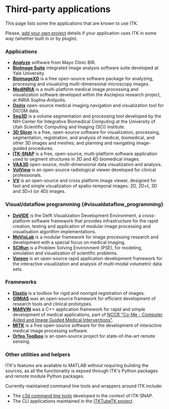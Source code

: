 # Third-party applications

This page lists some the applications that are known to use ITK.

Please, [add your own project](../README.md) details if your
application uses ITK in some way (whether built in or by plugin).

### Applications

- [**Analyze**](https://analyzedirect.com/) software from
  Mayo Clinic BIR.
- [**BioImage Suite**](https://bioimagesuiteweb.github.io/webapp/) integrated image
  analysis software suite developed at Yale University.
- [**BioimageXD**](https://www.bioimagexd.net/) is a free open-source
  software package for analyzing, processing and visualizing
  multi-dimensional microscopy images.
- [**MedINRIA**](https://med.inria.fr/) is a multi-platform medical
  image processing and visualization software developed within the
  Asclepios research project, at INRIA Sophia-Antipolis.
- [**Osirix**](https://www.osirix-viewer.com/) open-source medical
  imaging navigation and visualization tool for DICOM data.
- [**Seg3D**](https://www.sci.utah.edu/cibc-software/seg3d.html) is a
  volume segmentation and processing tool developed by the NIH Center
  for Integrative Biomedical Computing at the University of Utah
  Scientific Computing and Imaging (SCI) Institute.
- [**3D Slicer**](https://www.slicer.org/) is a free, open-source
  software for visualization, processing, segmentation, registration,
  and analysis of medical, biomedical, and other 3D images and meshes;
  and planning and navigating image-guided procedures.
- [**ITK-SNAP**](http://www.itksnap.org/pmwiki/pmwiki.php) is a free,
  open-source, multi-platform software application used to segment
  structures in 3D and 4D biomedical images.
- [**VAA3D**](https://home.penglab.com/proj/vaa3d/home/index.html)
  open-source, multi-dimensional data visualization and analysis.
- [**VolView**](https://volview.kitware.com/) is an open-source
   radiological viewer developed for clinical professionals.
- [**VV**](https://www.creatis.insa-lyon.fr/rio/vv) is an open-source
  and cross platform image viewer, designed for fast and simple
  visualization of spatio-temporal images: 2D, 2D+t, 3D and 3D+t (or
  4D) images.

### Visual/dataflow programming {#visualdataflow_programming}

- [**DeVIDE**](https://graphics.tudelft.nl/devide/) is the Delft
  Visualization Development Environment, a cross-platform software
  framework that provides infrastructure for the rapid creation,
  testing and application of modular image processing and
  visualisation algorithm implementations.
- [**MeVisLab**](https://www.mevislab.de/) is a modular framework
  for image processing research and development with a special
  focus on medical imaging.
- [**SCIRun**](https://www.sci.utah.edu/cibc-software/scirun.html) is a
  Problem Solving Environment (PSE), for modeling, simulation and
  visualization of scientific problems.
- [**Voreen**](https://www.uni-muenster.de/Voreen/) is an open-source
  rapid application development framework for the interactive
  visualization and analysis of multi-modal volumetric data sets.

### Frameworks

- [**Elastix**](https://elastix.lumc.nl/) is a toolbox for rigid and
  nonrigid registration of images.
- [**GIMIAS**](https://link.springer.com/chapter/10.1007/978-3-642-01932-6_45) was
  an open-source framework for efficient development of research tools
  and clinical prototypes.
- [**MARVIN**](https://www.sciencedirect.com/science/article/abs/pii/S0169260708000965)
  was a C++ application framework for rapid and simple development of medical
  applications, part of [NCCR "Co-Me - Computer Aided and Image Guided Medical Interventions"](https://www.snf.ch/en/9ihBpawyw4Fro4Y9/page/researchinFocus/nccr/nccr-co-me/).
- [**MITK**](https://www.mitk.org/wiki/The_Medical_Imaging_Interaction_Toolkit_(MITK))
  is a free open-source software for the development of interactive
  medical image processing software.
- [**Orfeo Toolbox**](https://www.orfeo-toolbox.org/) is an open-source
  project for state-of-the-art remote sensing.

### Other utilities and helpers

ITK's features are available to MATLAB without requiring building the
sources, as all the functionality is expsed through ITK's Python
packages and remote module Python packages.

Currently maintained command line tools and wrappers around ITK
include:

- The [c3d command line tools](http://www.itksnap.org/pmwiki/pmwiki.php?n=Documentation.CommandLine)
  developed in the context of ITK-SNAP.
- The CLI applications maintained in the [ITKTubeTK project](https://github.com/InsightSoftwareConsortium/ITKTubeTK).
